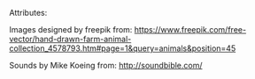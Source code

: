 Attributes: 

Images designed by freepik from: https://www.freepik.com/free-vector/hand-drawn-farm-animal-collection_4578793.htm#page=1&query=animals&position=45

Sounds by Mike Koeing from: http://soundbible.com/ 
